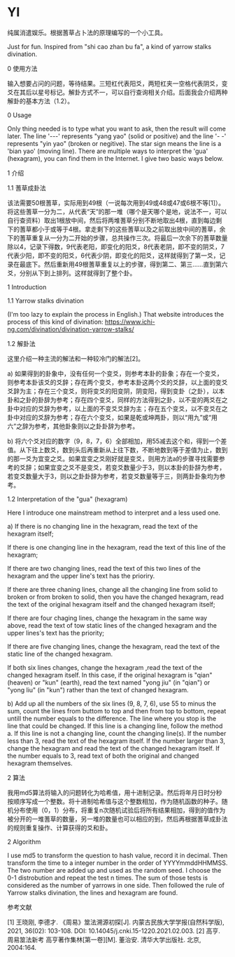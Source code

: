 # YI
纯属消遣娱乐。根据蓍草占卜法的原理编写的一个小工具。

Just for fun. Inspired from "shi cao zhan bu fa", a kind of yarrow stalks divination.


0 使用方法

输入想要占问的问题，等待结果。三短杠代表阳爻，两短杠夹一空格代表阴爻，变爻在其后以星号标记。解卦方式不一，可以自行查询相关介绍。后面我会介绍两种解卦的基本方法（1.2）。


0 Usage

Only thing needed is to type what you want to ask, then the result will come later. The line '---' represents "yang yao" (solid or positive) and the line '- -' represents "yin yao" (broken or negitive). The star sign means the line is a 'bian yao' (moving line). There are multiple ways to interpret the 'gua' (hexagram), you can find them in the Internet. I give two basic ways below.


1 介绍

1.1 蓍草成卦法

该法需要50根蓍草，实际用到49根（一说每次用到49或48或47或6根不等[1]）。将这些蓍草一分为二，从代表“天”的那一堆（哪个是天哪个是地，说法不一，可以自行查资料）取出1根放中间，然后将两堆蓍草分别不断地取出4根，直到每边剩下的蓍草都小于或等于4根。拿走剩下的这些蓍草以及之前取出放中间的蓍草，余下的蓍草重复从一分为二开始的步骤，总共操作三次。将最后一次余下的蓍草数量除以4，记录下得数，9代表老阳，即变化的阳爻，8代表老阴，即不变的阴爻，7代表少阳，即不变的阳爻，6代表少阴，即变化的阳爻，这样就得到了第一爻，记录在最底下。然后重新用49根蓍草重复以上的步骤，得到第二、第三……直到第六爻，分别从下到上排列。这样就得到了整个卦。


1 Introduction

1.1 Yarrow stalks divination

(I'm too lazy to explain the process in English.) That website introduces the process of this kind of divination: https://www.ichi-ng.com/divination/divination-yarrow-stalks/




1.2 解卦法

这里介绍一种主流的解法和一种较冷门的解法[2]。

a) 如果得到的卦象中，没有任何一个变爻，则参考本卦的卦象；存在一个变爻，则参考本卦该爻的爻辞；存在两个变爻，参考本卦这两个爻的爻辞，以上面的变爻爻辞为主；存在三个变爻，则将变爻的阳变阴，阴变阳，得到变卦（之卦），以本卦和之卦的卦辞为参考；存在四个变爻，同样的方法得到之卦，以不变的两爻在之卦中对应的爻辞为参考，以上面的不变爻爻辞为主；存在五个变爻，以不变爻在之卦中对应的爻辞为参考；存在六个变爻，如果是乾或坤两卦，则以“用九”或“用六”之辞为参考，其他卦象则以之卦卦辞为参考。

b) 将六个爻对应的数字（9，8，7，6）全部相加，用55减去这个和，得到一个差值。从下往上数爻，数到头后再重新从上往下数，不断地数到等于差值为止，数到的那一爻为宜变之爻。如果宜变之爻刚好就是变爻，则用方法a的步骤寻找需要参考的爻辞；如果宜变之爻不是变爻，若变爻数量少于3，则以本卦的卦辞为参考，若变爻数量大于3，则以之卦卦辞为参考，若变爻数量等于三，则两卦卦象均为参考。


1.2 Interpretation of the "gua" (hexagram)

Here I introduce one mainstream method to interpret and a less used one.

a) If there is no changing line in the hexagram, read the text of the hexagram itself;

   If there is one changing line in the hexagram, read the text of this line of the hexagram;
   
   If there are two changing lines, read the text of this two lines of the hexagram and the upper line's text has the prioriry.
   
   If there are three chaning lines, change all the changing line from solid to broken or from broken to solid, then you have the changed hexagram, read the text of the original hexagram itself and the changed hexagram itself;
   
   If there are four chaging lines, change the hexagram in the same way above, read the text of tow static lines of the changed hexagram and the upper lines's text has the priority;
   
   If there are five changing lines, change the hexagram, read the text of the static line of the changed hexagram.
   
   If both six lines changes, change the hexagram ,read the text of the changed hexagram itself. In this case, if the original hexagram is "qian" (heaven) or "kun" (earth), read the text named "yong jiu" (in "qian") or "yong liu" (in "kun") rather than the text of changed hexagram.
   
b) Add up all the numbers of the six lines (9, 8, 7, 6), use 55 to minus the sum, count the lines from buttom to top and then from top to bottom, repeat untill the number equals to the difference. The line where you stop is the line that could be changed. If this line is a changing line, follow the method a. If this line is not a changing line, count the changing line(s). If the number less than 3, read the text of the hexagram itself. If the number larger than 3, change the hexagram and read the text of the changed hexagram itself. If the number equals to 3, read text of both the original and changed hexagram themselves.




2 算法

我用md5算法将输入的问题转化为哈希值，用十进制记录。然后将年月日时分秒按顺序写成一个整数。将十进制哈希值与这个整数相加，作为随机函数的种子。随机分布使用（0，1）分布，将重复n次随机试验后将所有结果相加，得到的值作为被分开的一堆蓍草的数量，另一堆的数量也可以相应的到，然后再根据蓍草成卦法的规则重复操作、计算获得的爻和卦。


2 Algorithm

I use md5 to transform the question to hash value, record it in decimal. Then transform the time to a integer number in the order of YYYYmmddHHMMSS. The two number are added up and used as the random seed. I choose the 0-1 distrobution and repeat the test n times. The sum of those tests is considered as the number of yarrows in one side. Then followed the rule of Yarrow stalks divination, the lines and hexagram are found.


参考文献

[1] 王晓刚, 李德才. 《周易》筮法溯源初探[J]. 内蒙古民族大学学报(自然科学版), 2021, 36(02): 103-108. DOI: 10.14045/j.cnki.15-1220.2021.02.003.
[2] 高亨. 周易筮法新考 高亨著作集林[第一卷][M]. 董治安. 清华大学出版社. 北京, 2004:164.

